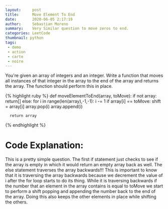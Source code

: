 ```yaml
---
layout:     post
title:      Move Element To End
date:       2020-06-05 2:17:19
author:     Sebastian Moreno
summary:    Very Similar question to move zeros to end.
categories: LeetCode
thumbnail: python
tags:
 - demo
 - action
 - carte
 - noire
---
```


You're given an array of integers and an integer. Write a function that moves all instances of that integer in the array to the end of the array and returns the array. The function should perform this in place.


{% highlight ruby %}
def moveElementToEnd(array, toMove):
    if not array:
      return[]
    else:
      for i in range(len(array),-1,-1):
        i -= 1
        if array[i] == toMove:
          shift = array[i]
          array.pop(i)
          array.append(i)

      return array


{% endhighlight %}

# Code Explanation:
This is a pretty simple question. The first if statement just checks to see if the array is empty in which it would return an empty array back as well. The else statement traverses the array backwards!!! This is important to know that it is traversing the array backwards because we decrement the value of i after the for loop starts to do its thing. While it is traversing backwards if the number that an element in the array contains is equal to toMove we start to perform a shift popping and appending the number back to the end of the array. Doing this also keeps the other elements in place while shifting the others.
